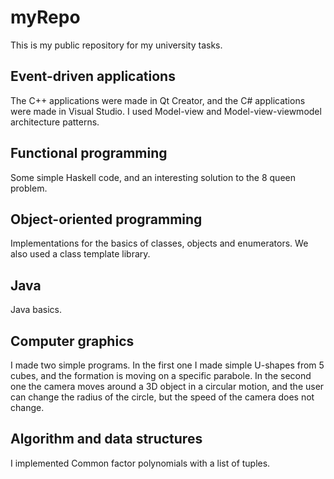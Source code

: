 # myRepo
This is my public repository for my university tasks.

## Event-driven applications
The C++ applications were made in Qt Creator, and the C# applications were made in Visual Studio. I used Model-view and Model-view-viewmodel architecture patterns.

## Functional programming
Some simple Haskell code, and an interesting solution to the 8 queen problem.

## Object-oriented programming
Implementations for the basics of classes, objects and enumerators. We also used a class template library.

## Java
Java basics.

## Computer graphics
I made two simple programs. In the first one I made simple U-shapes from 5 cubes, and the formation is moving on a specific parabole. In the second one the camera moves around a 3D object in a circular motion, and the user can change the radius of the circle, but the speed of the camera does not change.

## Algorithm and data structures
I implemented Common factor polynomials with a list of tuples.
